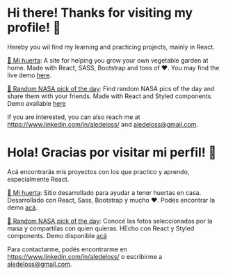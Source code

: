# Hi there! Thanks for visiting my profile! 🤗

Hereby you wil find my learning and practicing projects, mainly in React.

[🌱 Mi huerta](https://github.com/aledeloss/mi-huerta): A site for helping you grow your own vegetable garden at home. Made with React, SASS, Bootstrap and tons of ❤️. You may find the live demo [here](https://mi-huerta.vercel.app/).

[🚀 Random NASA pick of the day](https://github.com/aledeloss/nasa-photos): Find random NASA pics of the day and share them with your friends. Made with React and Styled components. Demo available [here](https://nasa-photos-eosin.vercel.app/)

If you are interested, you can also reach me at https://www.linkedin.com/in/aledeloss/ and aledeloss@gmail.com.


# Hola! Gracias por visitar mi perfil! 🤗

Acá encontrarás mis proyectos con los que practico y aprendo, especialmente React.



[🌱 Mi huerta](https://github.com/aledeloss/mi-huerta): Sitio desarrollado para ayudar a tener huertas en casa. Desarrollado con React, Sass, Bootstrap y mucho ❤️. Podés encontrar la demo [acá](https://mi-huerta.vercel.app/).

[🚀 Random NASA pick of the day](https://github.com/aledeloss/nasa-photos): Conocé las fotos seleccionadas por la masa y compartilas con quien quieras. HEcho con React y Styled components. Demo disponible [acá](https://nasa-photos-eosin.vercel.app/)

Para contactarme, podés encontrarme en https://www.linkedin.com/in/aledeloss/ o escribirme a aledeloss@gmail.com.

